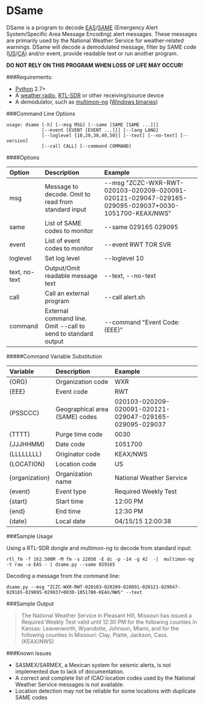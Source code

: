 DSame
=====
DSame is a program to decode [EAS](http://en.wikipedia.org/wiki/Emergency_Alert_System)/[SAME](http://en.wikipedia.org/wiki/Specific_Area_Message_Encoding) (Emergency Alert System/Specific Area Message Encoding) alert messages. These messages are primarily used by the National Weather Service for weather-related warnings. DSame will decode a demodulated message, filter by SAME code ([US](http://www.nws.noaa.gov/nwr/coverage/county_coverage.html)/[CA](http://www.ec.gc.ca/meteo-weather/default.asp?lang=En&n=E5A4F19C-1)) and/or event, provide readable text or run another program.

**DO NOT RELY ON THIS PROGRAM WHEN LOSS OF LIFE MAY OCCUR!**

###Requirements:

* [Python](https://www.python.org/) 2.7+
* A [weather radio](www.nws.noaa.gov/nwr/), [RTL-SDR](http://www.rtl-sdr.com/about-rtl-sdr/) or other receiving/source device
* A demodulator, such as [multimon-ng](https://github.com/EliasOenal/multimon-ng/) ([Windows binaries](https://github.com/cuppa-joe/multimon-ng/releases))

###Command Line Options

```
usage: dsame [-h] [--msg MSG] [--same [SAME [SAME ...]]]
             [--event [EVENT [EVENT ...]]] [--lang LANG]
             [--loglevel {10,20,30,40,50}] [--text] [--no-text] [--version]
             [--call CALL] [--command COMMAND]
```
####Options

Option          | Description                                                           | Example
:---------------|:----------------------------------------------------------------------|:----------------------                     
msg             | Message to decode. Omit to read from standard input                   | --msg "ZCZC-WXR-RWT-020103-020209-020091-020121-029047-029165-029095-029037+0030-1051700-KEAX/NWS"
same            | List of SAME codes to monitor                                         | --same 029165 029095
event           | List of event codes to monitor                                        | --event RWT TOR SVR
loglevel        | Set log level                                                         | --loglevel 10
text, no-text   | Output/Omit readable message text                                     | --text, --no-text
call            | Call an external program                                              | --call alert.sh
command         | External command line. Omit --call to send to standard output         | --command "Event Code: {EEE}" 

#####Command Variable Substitution

Variable        | Description                       | Example           
:---------------|:----------------------------------|:------------------
 {ORG}          | Organization code                 | WXR
 {EEE}          | Event code                        | RWT
 {PSSCCC}       | Geographical area (SAME) codes    | 020103-020209-020091-020121-029047-029165-029095-029037
 {TTTT}         | Purge time code                   | 0030
 {JJJHHMM}      | Date code                         | 1051700
 {LLLLLLLL}     | Originator code                   | KEAX/NWS
 {LOCATION}     | Location code                     | US
 {organization} | Organization name                 | National Weather Service
 {event}        | Event type                        | Required Weekly Test
 {start}        | Start time                        | 12:00 PM
 {end}          | End time                          | 12:30 PM
 {date}         | Local date                        | 04/15/15 12:00:38
 
###Sample Usage

Using a RTL-SDR dongle and multimon-ng to decode from standard input:

`rtl_fm -f 162.500M -M fm -s 22050 -E dc -p -14 -g 42  -|  multimon-ng -t raw -a EAS - | dsame.py --same 029165`

Decoding a message from the command line:

`dsame.py --msg "ZCZC-WXR-RWT-020103-020209-020091-020121-029047-029165-029095-029037+0030-1051700-KEAX/NWS" --text`

###Sample Output

>The National Weather Service in Pleasant Hill, Missouri has issued a Required Weekly Test valid until 12:30 PM for the following counties in Kansas: Leavenworth, Wyandotte, Johnson, Miami, and for the following counties in Missouri: Clay, Platte, Jackson, Cass. (KEAX/NWS)

###Known Issues

* SASMEX/SARMEX, a Mexican system for seismic alerts, is not implemented due to lack of documentation.
* A correct and complete list of ICAO location codes used by the National Weather Service messages is not available.
* Location detection may not be reliable for some locations with duplicate SAME codes
